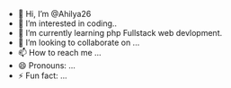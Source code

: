 - 👋 Hi, I’m @Ahilya26
- 👀 I’m interested in coding..
- 🌱 I’m currently learning  php Fullstack web devlopment.
- 💞️ I’m looking to collaborate on ...
- 📫 How to reach me ...
- 😄 Pronouns: ...
- ⚡ Fun fact: ...

<!---
Ahilya26/Ahilya26 is a ✨ special ✨ repository because its `README.md` (this file) appears on your GitHub profile.
You can click the Preview link to take a look at your changes.
--->
